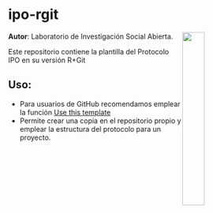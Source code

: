 # ipo-rgit

 <img src="https://deploy-preview-1--lisacoes.netlify.app/input/ipo-hex.png " alt=" " style="float: right;width: 30%;max-height: 100%" />

**Autor**: Laboratorio de Investigación Social Abierta.

Este repositorio contiene la plantilla del Protocolo IPO en su versión R+Git

## Uso:

* Para usuarios de GitHub recomendamos emplear la función
<a class="btn btn-primary ml-2" href="https://github.com/jciturras/ipo-rgit/generate">Use this template</a>
* Permite crear una copia en el repositorio propio y emplear la estructura del protocolo para un proyecto.
